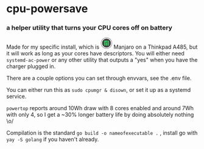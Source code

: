 # cpu-powersave

### a helper utility that turns your CPU cores off on battery

Made for my specific install, which is <img  width="30px" src="https://raw.githubusercontent.com/Pedro-Murilo/icons-for-readme/main/.github/manjaro-icon.svg" alt="Manjaro Icon" /> Manjaro on a Thinkpad A485, but 
it will work as long as your cores have descriptors. 
You will either need `systemd-ac-power` or any other utility
that outputs a "yes" when you have the charger plugged in.

There are a couple options you can set through envvars, see
the .env file.

You can either run this as `sudo cpumgr & disown`, or set it
up as a systemd service.

`powertop` reports around 10Wh draw with 8 cores enabled and
around 7Wh with only 4, so I get a ~30% longer battery life
by doing absolutely nothing \o/

Compilation is the standard `go build -o nameofexecutable .`
, install go with `yay -S golang` if you haven't already.
